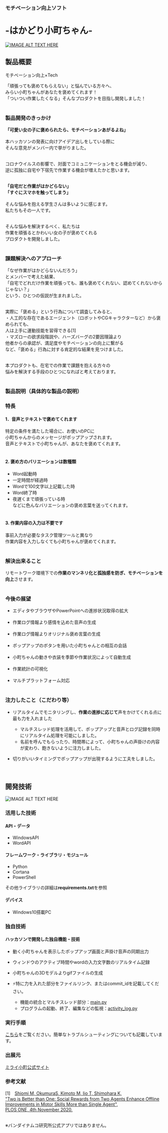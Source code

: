 ### モチベーション向上ソフト
# -はかどり小町ちゃん-
[![IMAGE ALT TEXT HERE](https://github.com/jphacks/D_2016/blob/master/static/thumbnail2.png)](https://youtu.be/Uf1ds6uwA78)


## 製品概要
モチベーション向上×Tech

「頑張っても褒めてもらえない」と悩んでいる方々へ、<br>
みらい小町ちゃんがあなたを褒めてくれます！<br>
「ついつい作業したくなる」そんなプロダクトを目指し開発しました！<br><br>

### 製品開発のきっかけ

**「可愛い女の子に褒められたら、モチベーションあがるよね」**<br><br>
本ハッカソンの発表に向けアイデア出しをしている際に<br>
そんな意見がメンバー内で挙がりました。<br><br>

コロナウイルスの影響で、対面でコミュニケーションをとる機会が減り、<br>
逆に孤独に自宅や下宿先で作業する機会が増えたかと思います。<br><br>

**「自宅だと作業がはかどらない」**<br>
**「すぐにスマホを触ってしまう」**<br><br>
そんな悩みを抱える学生さんは多いように感じます。<br>
私たちもその一人です。<br><br>

そんな悩みを解決するべく、私たちは<br>
作業を頑張るとかわいい女の子が褒めてくれる<br>
プロダクトを開発しました。<br><br>

### 課題解決へのアプローチ
「なぜ作業がはかどらないんだろう」<br>
とメンバーで考えた結果、<br>
「自宅でどれだけ作業を頑張っても、誰も褒めてくれない、認めてくれないからじゃない？」<br>
という、ひとつの仮説が生まれました。<br><br>

実際に「褒める」という行為について調査してみると、<br>
・人工的な存在であるエージェント（ロボットやCGキャラクターなど）から褒められても、<br>
人は上手に運動技能を習得できる[1] <br>
・マズローの欲求段階説や、ハーズバーグの2要因理論より<br>
他者からの承認が、満足度やモチベーションの向上に繋がる<br>
など、「褒める」行為に対する肯定的な結果を見つけました。<br><br>

本プロダクトも、在宅での作業で課題を抱える方々の<br>
悩みを解決する手段のひとつになればと考えております。<br><br>

### 製品説明（具体的な製品の説明）
### 特長

#### 1．音声とテキストで褒めてくれます
特定の条件を満たした場合に、お使いのPCに<br>
小町ちゃんからのメッセージがポップアップされます。<br>
音声とテキストで小町ちゃんが、あなたを褒めてくれます。<br><br>

#### 2. 褒め方のバリエーションは数種類
- Word起動時<br>
- 一定時間が経過時<br>
- Wordで100文字以上記載した時<br>
- Word終了時<br>
- 夜遅くまで頑張っている時<br>
などに色んなバリエーションの褒め言葉を送ってくれます。<br><br>

#### 3. 作業内容の入力は不要です
事前入力が必要なタスク管理ツールと異なり<br>
作業内容を入力しなくても小町ちゃんが褒めてくれます。<br><br>

### 解決出来ること
リモートワーク環境下での**作業のマンネリ化と孤独感を防ぎ、モチベーションを向上**させます。<br><br>

### 今後の展望

- エディタやブラウザやPowerPointへの進捗状況取得の拡大<br><br>
- 作業ログ情報より感情を込めた音声の生成<br><br>
- 作業ログ情報よりオリジナル褒め言葉の生成<br><br>
- ポップアップのボタンを用いた小町ちゃんとの相互の会話<br><br>
- 小町ちゃんの動きや衣装を季節や作業状況によって自動生成<br><br>
- 作業統計の可視化<br><br>
- マルチプラットフォーム対応<br><br>

### 注力したこと（こだわり等）

- リアルタイムでモニタリングし、**作業の進捗に応じて**声をかけてくれる点に最も力を入れました<br>
    - マルチスレッド処理を活用して、ポップアップと音声とログ記録を同時にリアルタイム処理を可能にしました。<br>
    - 名前を呼んでもらったり、時間帯によって、小町ちゃんの声掛けの内容が変わり、飽きないように注力しました。<br>

- 切りがいいタイミングでポップアップが出現するように工夫をしました。<br>
<br><br>

## 開発技術
![IMAGE ALT TEXT HERE](https://github.com/jphacks/D_2016/blob/master/static/system_image.jpg)

### 活用した技術
#### API・データ
- WindowsAPI<br>
- WordAPI<br>

#### フレームワーク・ライブラリ・モジュール
- Python<br>
- Cortana<br>
- PowerShell<br>

その他ライブラリの詳細は**requirements.txt**を参照

#### デバイス
- Windows10搭載PC<br> 


### 独自技術
#### ハッカソンで開発した独自機能・技術
* 動く小町ちゃんを表示したポップアップ画面と声掛け音声の同期出力<br>
* ウィンドウのアクティブ時間やwordの入力文字数のリアルタイム記録<br>
* 小町ちゃんの3Dモデルよりgifファイルの生成<br>

* ⚡特に力を入れた部分をファイルリンク、またはcommit_idを記載してください。
    * 機能の統合とマルチスレッド部分：[main.py](https://github.com/jphacks/D_2016/blob/master/src/main.py)
    * プログラムの起動、終了、編集などの監視：[activity_log.py](https://github.com/jphacks/D_2016/blob/master/src/activity_log.py)

### 実行手順
[こちら](https://github.com/jphacks/D_2016/blob/master/src/README.md)をご覧ください。簡単なトラブルシューティングについても記載しています。

### 出展元
[ミライ小町公式サイト](https://www.miraikomachi.com/)

### 参考文献
[1]　[Shiomi M, OkumuraS, Kimoto M, Iio T, Shimohara K, <br>
"Two is Better than One: Social Rewards from Two Agents Enhance Offline <br>
Improvements in Motor Skills More than Single Agent", <br>
PLOS ONE, 4th November 2020.<br><br>](https://research-er.jp/articles/view/93644)

※バンダイナムコ研究所公式アプリではありません。<br>
